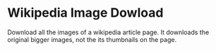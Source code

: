 # Wikipedia Image Dowload
Download all the images of a wikipedia article page.
It downloads the original bigger images, not the its thumbnails on the page.
